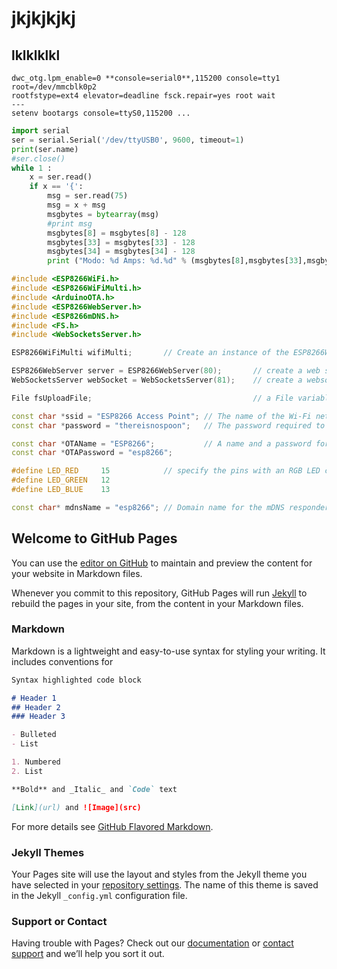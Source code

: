 # jkjkjkjkj
## lklklklkl

```
dwc_otg.lpm_enable=0 **console=serial0**,115200 console=tty1 root=/dev/mmcblk0p2 
rootfstype=ext4 elevator=deadline fsck.repair=yes root wait
---
setenv bootargs console=ttyS0,115200 ...
```
```python
import serial
ser = serial.Serial('/dev/ttyUSB0', 9600, timeout=1)
print(ser.name)
#ser.close()
while 1 :
    x = ser.read()
    if x == '{':
        msg = ser.read(75)
        msg = x + msg
        msgbytes = bytearray(msg)
        #print msg
        msgbytes[8] = msgbytes[8] - 128
        msgbytes[33] = msgbytes[33] - 128
        msgbytes[34] = msgbytes[34] - 128
        print ("Modo: %d Amps: %d.%d" % (msgbytes[8],msgbytes[33],msgbytes[34]))
```
```c++
#include <ESP8266WiFi.h>
#include <ESP8266WiFiMulti.h>
#include <ArduinoOTA.h>
#include <ESP8266WebServer.h>
#include <ESP8266mDNS.h>
#include <FS.h>
#include <WebSocketsServer.h>

ESP8266WiFiMulti wifiMulti;       // Create an instance of the ESP8266WiFiMulti class, called 'wifiMulti'

ESP8266WebServer server = ESP8266WebServer(80);       // create a web server on port 80
WebSocketsServer webSocket = WebSocketsServer(81);    // create a websocket server on port 81

File fsUploadFile;                                    // a File variable to temporarily store the received file

const char *ssid = "ESP8266 Access Point"; // The name of the Wi-Fi network that will be created
const char *password = "thereisnospoon";   // The password required to connect to it, leave blank for an open network

const char *OTAName = "ESP8266";           // A name and a password for the OTA service
const char *OTAPassword = "esp8266";

#define LED_RED     15            // specify the pins with an RGB LED connected
#define LED_GREEN   12
#define LED_BLUE    13

const char* mdnsName = "esp8266"; // Domain name for the mDNS responder
```

## Welcome to GitHub Pages

You can use the [editor on GitHub](https://github.com/vicen-t/imax-charge-station/edit/master/README.md) to maintain and preview the content for your website in Markdown files.

Whenever you commit to this repository, GitHub Pages will run [Jekyll](https://jekyllrb.com/) to rebuild the pages in your site, from the content in your Markdown files.

### Markdown

Markdown is a lightweight and easy-to-use syntax for styling your writing. It includes conventions for

```markdown
Syntax highlighted code block

# Header 1
## Header 2
### Header 3

- Bulleted
- List

1. Numbered
2. List

**Bold** and _Italic_ and `Code` text

[Link](url) and ![Image](src)
```

For more details see [GitHub Flavored Markdown](https://guides.github.com/features/mastering-markdown/).

### Jekyll Themes

Your Pages site will use the layout and styles from the Jekyll theme you have selected in your [repository settings](https://github.com/vicen-t/imax-charge-station/settings). The name of this theme is saved in the Jekyll `_config.yml` configuration file.

### Support or Contact

Having trouble with Pages? Check out our [documentation](https://help.github.com/categories/github-pages-basics/) or [contact support](https://github.com/contact) and we’ll help you sort it out.

